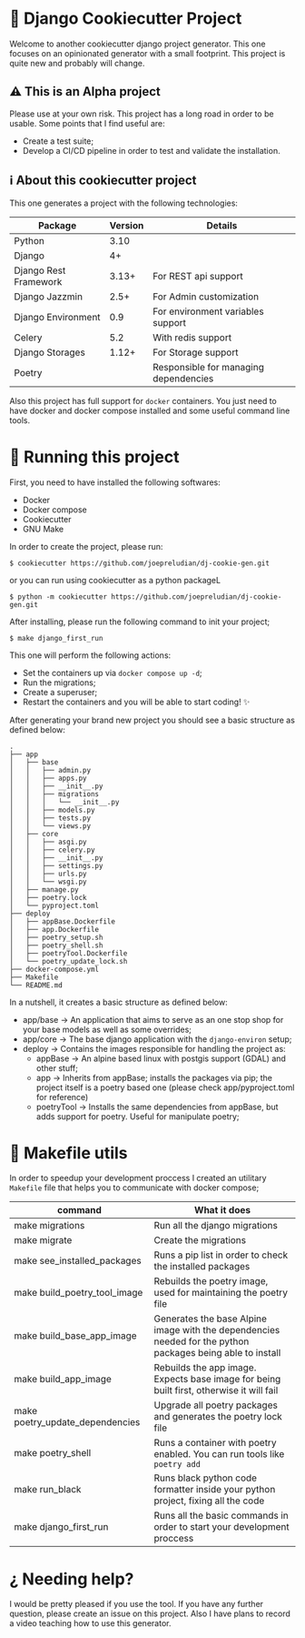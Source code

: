 # 🍪 Django Cookiecutter Project

Welcome to another cookiecutter django project generator. This one focuses on an opinionated generator with a small footprint.
This project is quite new and probably will change.

## ⚠️ This is an Alpha project
Please use at your own risk. This project has a long road in order to be usable. Some points that I find useful are: 
* Create a test suite;
* Develop a CI/CD pipeline in order to test and validate the installation.

## ℹ️ About this cookiecutter project
This one generates a project with the following technologies:

| Package | Version | Details                               |
| --- | --- |---------------------------------------|
 | Python | 3.10 |                                       |
 | Django | 4+ |                                       |
 | Django Rest Framework | 3.13+ | For REST api support                  |
 | Django Jazzmin | 2.5+ | For Admin customization               | 
 | Django Environment | 0.9 | For environment variables support     |
 | Celery | 5.2 | With redis support                    |
 | Django Storages | 1.12+ | For Storage support                   |
 | Poetry | | Responsible for managing dependencies | 

Also this project has full support for `docker` containers. You just need to have docker and docker compose installed and some useful command line tools.

# 🏁 Running this project
First, you need to have installed the following softwares:

* Docker
* Docker compose
* Cookiecutter
* GNU Make

In order to create the project, please run:

    $ cookiecutter https://github.com/joepreludian/dj-cookie-gen.git

or you can run using cookiecutter as a python packageL

    $ python -m cookiecutter https://github.com/joepreludian/dj-cookie-gen.git

After installing, please run the following command to init your project;

    $ make django_first_run
This one will perform the following actions:
* Set the containers up via `docker compose up -d`;
* Run the migrations;
* Create a superuser;
* Restart the containers and you will be able to start coding! ✨

After generating your brand new project you should see a basic structure as defined below:

```
.
├── app
│   ├── base
│   │   ├── admin.py
│   │   ├── apps.py
│   │   ├── __init__.py
│   │   ├── migrations
│   │   │   └── __init__.py
│   │   ├── models.py
│   │   ├── tests.py
│   │   └── views.py
│   ├── core
│   │   ├── asgi.py
│   │   ├── celery.py
│   │   ├── __init__.py
│   │   ├── settings.py
│   │   ├── urls.py
│   │   └── wsgi.py
│   ├── manage.py
│   ├── poetry.lock
│   └── pyproject.toml
├── deploy
│   ├── appBase.Dockerfile
│   ├── app.Dockerfile
│   ├── poetry_setup.sh
│   ├── poetry_shell.sh
│   ├── poetryTool.Dockerfile
│   └── poetry_update_lock.sh
├── docker-compose.yml
├── Makefile
└── README.md
```

In a nutshell, it creates a basic structure as defined below:

* app/base -> An application that aims to serve as an one stop shop for your base models as well as some overrides;
* app/core -> The base django application with the `django-environ` setup;
* deploy -> Contains the images responsible for handling the project as:
  * appBase -> An alpine based linux with postgis support (GDAL) and other stuff;
  * app -> Inherits from appBase; installs the packages via pip; the project itself is a poetry based one (please check app/pyproject.toml for reference)
  * poetryTool -> Installs the same dependencies from appBase, but adds support for poetry. Useful for manipulate poetry;

# 🦦 Makefile utils
In order to speedup your development proccess I created an utilitary `Makefile` file that helps you to communicate with docker compose; 

| command                      | What it does                                                                                               |
|------------------------------|------------------------------------------------------------------------------------------------------------|
| make migrations              | Run all the django migrations                                                                              |
 | make migrate                 | Create the migrations                                                                                      |
 | make see_installed_packages  | Runs a pip list in order to check the installed packages                                                   |
 | make build_poetry_tool_image | Rebuilds the poetry image, used for maintaining the poetry file                                            |
| make build_base_app_image | Generates the base Alpine image with the dependencies needed for the python packages being able to install |
| make build_app_image | Rebuilds the app image. Expects base image for being built first, otherwise it will fail                   |
 | make poetry_update_dependencies | Upgrade all poetry packages and generates the poetry lock file |
 | make poetry_shell | Runs a container with poetry enabled. You can run tools like `poetry add` |
 | make run_black | Runs black python code formatter inside your python project, fixing all the code |
 | make django_first_run | Runs all the basic commands in order to start your development proccess |

# ¿ Needing help?
I would be pretty pleased if you use the tool. If you have any further question, please create an issue on this project.
Also I have plans to record a video teaching how to use this generator.